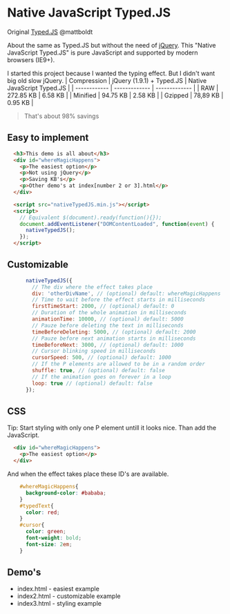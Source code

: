 # Native JavaScript Typed.JS
Original [Typed.JS](https://github.com/mattboldt/typed.js/) @mattboldt

About the same as Typed.JS but without the need of [jQuery](https://jquery.com/). This "Native JavaScript Typed.JS" is pure JavaScript and supported by modern browsers (IE9+).

I started this project because I wanted the typing effect. But I didn't want big old slow jQuery.
| Compression | jQuery (1.9.1) + Typed.JS | Native JavaScript Typed.JS |
| ------------ | ------------- | ------------- |
| RAW | 272.85 KB | 6.58 KB |
| Minified | 94.75 KB | 2.58 KB |
| Gzipped | 78,89 KB | 0.95 KB |

> That's about 98% savings

Easy to implement
---
~~~ html
  <h3>This demo is all about</h3>
  <div id="whereMagicHappens">
    <p>The easiest option</p>
    <p>Not using jQuery</p>
    <p>Saving KB's</p>
    <p>Other demo's at index[number 2 or 3].html</p>
  </div>

  <script src="nativeTypedJS.min.js"></script>
  <script>
    // Equivalent $(document).ready(function(){});
    document.addEventListener("DOMContentLoaded", function(event) {
      nativeTypedJS();
    });
  </script>
~~~

Customizable
---
~~~ javascript
      nativeTypedJS({
      	// The div where the effect takes place
        div: 'otherDivName', // (optional) default: whereMagicHappens
        // Time to wait before the effect starts in milliseconds
        firstTimeStart: 2000, // (optional) default: 0
        // Duration of the whole animation in milliseconds
        animationTime: 10000, // (optional) default: 5000
        // Pauze before deleting the text in milliseconds
        timeBeforeDeleting: 5000, // (optional) default: 2000
        // Pauze before next animation starts in milliseconds
        timeBeforeNext: 3000, // (optional) default: 1000
        // Cursor blinking speed in milliseconds
        cursorSpeed: 500, // (optional) default: 1000
        // If the P elements are allowed to be in a random order
        shuffle: true, // (optional) default: false
        // If the animation goes on forever in a loop
        loop: true // (optional) default: false
      });
~~~

CSS
---
Tip: Start styling with only one P element untill it looks nice. Than add the JavaScript.
~~~ html
  <div id="whereMagicHappens">
    <p>The easiest option</p>
  </div>
~~~

And when the effect takes place these ID's are available.
~~~ css
    #whereMagicHappens{
      background-color: #bababa;
    }
    #typedText{
      color: red;
    }
    #cursor{
      color: green;
      font-weight: bold;
      font-size: 2em;
    }
~~~
Demo's
---
* index.html - easiest example
* index2.html - customizable example
* index3.html - styling example
